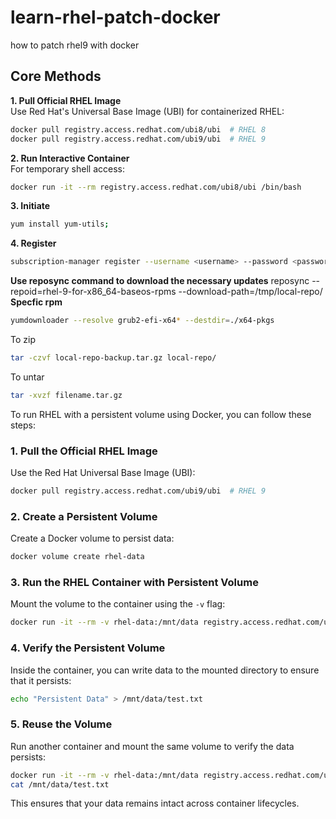 # learn-rhel-patch-docker
how to patch rhel9 with docker

## **Core Methods**
**1. Pull Official RHEL Image**  
Use Red Hat's Universal Base Image (UBI) for containerized RHEL:
```bash
docker pull registry.access.redhat.com/ubi8/ubi  # RHEL 8
docker pull registry.access.redhat.com/ubi9/ubi  # RHEL 9
```

**2. Run Interactive Container**  
For temporary shell access:
```bash
docker run -it --rm registry.access.redhat.com/ubi8/ubi /bin/bash
```
**3. Initiate** 
```bash
yum install yum-utils;
```
**4. Register** 
```bash
subscription-manager register --username <username> --password <password>
```
**Use reposync command to download the necessary updates**
reposync --repoid=rhel-9-for-x86_64-baseos-rpms --download-path=/tmp/local-repo/
**Specfic rpm**
```bash
yumdownloader --resolve grub2-efi-x64* --destdir=./x64-pkgs
```
To zip
```bash
tar -czvf local-repo-backup.tar.gz local-repo/
```
To untar
```bash
tar -xvzf filename.tar.gz
```
To run RHEL with a persistent volume using Docker, you can follow these steps:

### **1. Pull the Official RHEL Image**
Use the Red Hat Universal Base Image (UBI):
```bash
docker pull registry.access.redhat.com/ubi9/ubi  # RHEL 9
```

### **2. Create a Persistent Volume**
Create a Docker volume to persist data:
```bash
docker volume create rhel-data
```

### **3. Run the RHEL Container with Persistent Volume**
Mount the volume to the container using the `-v` flag:
```bash
docker run -it --rm -v rhel-data:/mnt/data registry.access.redhat.com/ubi9/ubi /bin/bash
```

### **4. Verify the Persistent Volume**
Inside the container, you can write data to the mounted directory to ensure that it persists:
```bash
echo "Persistent Data" > /mnt/data/test.txt
```

### **5. Reuse the Volume**
Run another container and mount the same volume to verify the data persists:
```bash
docker run -it --rm -v rhel-data:/mnt/data registry.access.redhat.com/ubi9/ubi /bin/bash
cat /mnt/data/test.txt
```

This ensures that your data remains intact across container lifecycles.

